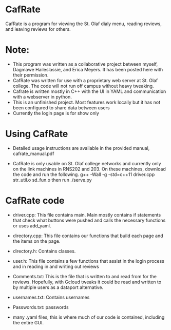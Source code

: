 # CafRate
CafRate is a program for viewing the St. Olaf dialy menu, reading reviews, and leaving reviews for others.

# Note:
* This program was written as a collaborative project between myself, Dagmawe Haileslassie, and Erica Meyers. It has been posted here with their permission.
* CafRate was written for use with a proprietary web server at St. Olaf college. The code will not run off campus without heavy tweaking.
* Cafrate is written mostly in C++ with the UI in YAML and communication with a webserver in python.
* This is an unfinished project. Most features work locally but it has not been configured to share data between users
* Currently the login page is for show only

# Using CafRate

* Detailed usage instructions are available in the provided manual, cafrate_manual.pdf

* CafRate is only usable on St. Olaf college networks and currently only on the link machines in RNS202 and 203. On these machines, download the code and run the following. g++ -Wall -g -std=c++11 driver.cpp str_util.o sd_fun.o then run ./serve.py

# CafRate code
 
 * driver.cpp: This file contains main. Main mostly contains if statements that check what buttons were pushed and calls the necessary functions or uses add_yaml.
 
 * directory.cpp: This file contains our functions that build each page and the items on the page. 
 
 * directory.h: Contains classes.
 
 * user.h: This file contains a few functions that assist in the login process and in reading in and writing out reviews
 
 * Comments.txt: This is the file that is written to and read from for the reviews. Hopefully, with Gcloud tweaks it could be read and written to by multiple
   users as a dataport alternative.
 
 * usernames.txt: Contains usernames
 
 * Passwords.txt: passwords
 
 * many .yaml files, this is where much of our code is contained, including the entire GUI.
 
